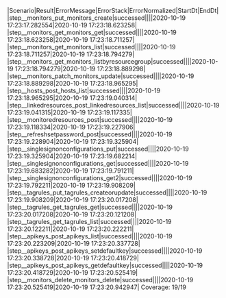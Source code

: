 |Scenario|Result|ErrorMessage|ErrorStack|ErrorNormalized|StartDt|EndDt|
|step__monitors_put_monitors_create|successed||||2020-10-19 17:23:17.282554|2020-10-19 17:23:18.623258|
|step__monitors_get_monitors_get|successed||||2020-10-19 17:23:18.623258|2020-10-19 17:23:18.711257|
|step__monitors_get_monitors_list|successed||||2020-10-19 17:23:18.711257|2020-10-19 17:23:18.794279|
|step__monitors_get_monitors_listbyresourcegroup|successed||||2020-10-19 17:23:18.794279|2020-10-19 17:23:18.889298|
|step__monitors_patch_monitors_update|successed||||2020-10-19 17:23:18.889298|2020-10-19 17:23:18.965295|
|step__hosts_post_hosts_list|successed||||2020-10-19 17:23:18.965295|2020-10-19 17:23:19.040314|
|step__linkedresources_post_linkedresources_list|successed||||2020-10-19 17:23:19.041315|2020-10-19 17:23:19.117335|
|step__monitoredresources_post|successed||||2020-10-19 17:23:19.118334|2020-10-19 17:23:19.227906|
|step__refreshsetpassword_post|successed||||2020-10-19 17:23:19.228904|2020-10-19 17:23:19.325904|
|step__singlesignonconfigurations_put|successed||||2020-10-19 17:23:19.325904|2020-10-19 17:23:19.682214|
|step__singlesignonconfigurations_get|successed||||2020-10-19 17:23:19.683282|2020-10-19 17:23:19.791211|
|step__singlesignonconfigurations_get2|successed||||2020-10-19 17:23:19.792211|2020-10-19 17:23:19.908209|
|step__tagrules_put_tagrules_createorupdate|successed||||2020-10-19 17:23:19.908209|2020-10-19 17:23:20.017208|
|step__tagrules_get_tagrules_get|successed||||2020-10-19 17:23:20.017208|2020-10-19 17:23:20.121208|
|step__tagrules_get_tagrules_list|successed||||2020-10-19 17:23:20.122211|2020-10-19 17:23:20.222211|
|step__apikeys_post_apikeys_list|successed||||2020-10-19 17:23:20.223209|2020-10-19 17:23:20.337728|
|step__apikeys_post_apikeys_setdefaultkey|successed||||2020-10-19 17:23:20.338728|2020-10-19 17:23:20.418729|
|step__apikeys_post_apikeys_getdefaultkey|successed||||2020-10-19 17:23:20.418729|2020-10-19 17:23:20.525419|
|step__monitors_delete_monitors_delete|successed||||2020-10-19 17:23:20.525419|2020-10-19 17:23:20.942947|
Coverage: 19/19
